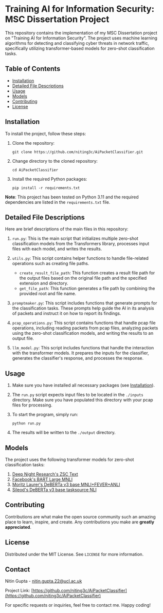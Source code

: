 # Training AI for Information Security: MSC Dissertation Project

This repository contains the implementation of my MSC Dissertation project on "Training AI for Information Security". The project uses machine learning algorithms for detecting and classifying cyber threats in network traffic, specifically utilizing transformer-based models for zero-shot classification tasks.

## Table of Contents

- [Installation](#installation)
- [Detailed File Descriptions](#detailed-file-descriptions)
- [Usage](#usage)
- [Models](#models)
- [Contributing](#contributing)
- [License](#license)

## Installation

To install the project, follow these steps:

1. Clone the repository:
    ```
    git clone https://github.com/niting3c/AiPacketClassifier.git
    ```
2. Change directory to the cloned repository:
    ```
    cd AiPacketClassifier
    ```
3. Install the required Python packages:
    ```
    pip install -r requirements.txt
    ```
**Note**: This project has been tested on Python 3.11 and the required dependencies are listed in the `requirements.txt` file.

## Detailed File Descriptions

Here are brief descriptions of the main files in this repository:

1. `run.py`: This is the main script that initializes multiple zero-shot classification models from the Transformers library, processes input files with each model, and writes the results.

2. `utils.py`: This script contains helper functions to handle file-related operations such as creating file paths.
    - `create_result_file_path`: This function creates a result file path for the output files based on the original file path and the specified extension and directory.
    - `get_file_path`: This function generates a file path by combining the provided root and file name.

3. `promptmaker.py`: This script includes functions that generate prompts for the classification tasks. These prompts help guide the AI in its analysis of packets and instruct it on how to report its findings.

4. `pcap_operations.py`: This script contains functions that handle pcap file operations, including reading packets from pcap files, analyzing packets using the zero-shot classification models, and writing the results to an output file.

5. `llm_model.py`: This script includes functions that handle the interaction with the transformer models. It prepares the inputs for the classifier, generates the classifier's response, and processes the response.

## Usage

1. Make sure you have installed all necessary packages (see [Installation](#installation)).

2. The `run.py` script expects input files to be located in the `./inputs` directory. Make sure you have populated this directory with your pcap files for processing.

3. To start the program, simply run:
    ```
    python run.py
    ```
4. The results will be written to the `./output` directory.

## Models

The project uses the following transformer models for zero-shot classification tasks:

1. [Deep Night Research's ZSC Text](https://huggingface.co/deepnight-research/zsc-text)
2. [Facebook's BART Large MNLI](https://huggingface.co/facebook/bart-large-mnli)
3. [Moritz Laurer's DeBERTa v3 base MNLI+FEVER+ANLI](https://huggingface.co/MoritzLaurer/DeBERTa-v3-base-mnli-fever-anli)
4. [Sileod's DeBERTa v3 base tasksource NLI](https://huggingface.co/sileod/deberta-v3-base-tasksource-nli)

## Contributing

Contributions are what make the open source community such an amazing place to learn, inspire, and create. Any contributions you make are **greatly appreciated**.


## License

Distributed under the MIT License. See `LICENSE` for more information.

## Contact

Nitin Gupta - nitin.gupta.22@ucl.ac.uk

Project Link: [https://github.com/niting3c/AiPacketClassifier](https://github.com/niting3c/AiPacketClassifier)
  
For specific requests or inquiries, feel free to contact me. Happy coding!
